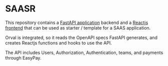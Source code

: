 # SAASR

This repository contains a [FastAPI application](FastAPI/README.md) backend and a [Reactjs frontend](MUI/README.md) that can be used as starter / template for a SAAS application.

Orval is integrated, so it reads the OpenAPI specs FastAPI generates, and creates Reactjs functions and hooks to use the API.

The API includes Users, Authorization, Authentication, teams, and payments through EasyPay.
